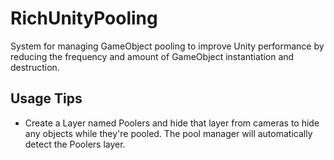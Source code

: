 # RichUnityPooling
System for managing GameObject pooling to improve Unity performance by reducing the frequency and amount of GameObject instantiation and destruction.

## Usage Tips
* Create a Layer named Poolers and hide that layer from cameras to hide any objects while they're pooled. The pool manager will automatically detect the Poolers layer.
